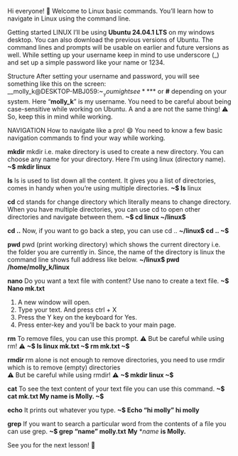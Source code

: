 Hi everyone! 👋
Welcome to Linux basic commands. You’ll learn how to navigate in Linux using the command line. 

Getting started
LINUX 
I’ll be using **Ubuntu 24.04.1 LTS** on my windows desktop. You can also download the previous versions of Ubuntu. The command lines and prompts will be usable on earlier and future versions as well. 
While setting up your username keep in mind to use underscore (_) and set up a simple password like your name or 1234. 

Structure 
After setting your username and password, you will see something like this on the screen:  
__molly_k@DESKTOP-MBJ059:~$__
You might see **$** or **#** depending on your system. Here “__molly_k__” is my username. 
You need to be careful about being case-sensitive while working on Ubuntu. 
A and a are not the same thing! ⚠️ So, keep this in mind while working. 

NAVIGATION
How to navigate like a pro! 😄
You need to know a few basic navigation commands to find your way while working. 

**mkdir** 
mkdir i.e. make directory is used to create a new directory.
You can choose any name for your directory. Here I’m using linux (directory name). 
**~$ mkdir linux**

**ls** 
ls is used to list down all the content. It gives you a list of directories, comes in handy when you’re using multiple directories.
**~$ ls**
linux

**cd** 
cd stands for change directory which literally means to change directory. When you have multiple directories, you can use cd to open other directories and navigate between them. 
**~$ cd linux
~/linux$** 

**cd ..**
Now, if you want to go back a step, you can use cd .. 
**~/linux$ cd ..
~$**

**pwd**
pwd (print working directory) which shows the current directory i.e. the folder you are currently in. Since, the name of the directory is linux the command line shows full address like below. 
**~/linux$ pwd
/home/molly_k/linux**

**nano** 
Do you want a text file with content? Use nano to create a text file. 
**~$ Nano mk.txt**
1. A new window will open. 
2. Type your text. And press ctrl + X
3. Press the Y key on the keyboard for Yes.  
4. Press enter-key and you’ll be back to your main page. 

**rm** 
To remove files, you can use this prompt. 
⚠️ But be careful while using rm! ⚠️
**~$ ls 
linux   mk.txt
~$ rm mk.txt 
~$** 

**rmdir** 
rm alone is not enough to remove directories, you need to use rmdir which is to remove (empty) directories  
⚠️ But be careful while using rmdir! ⚠️ 
**~$ mkdir linux
~$** 

**cat** 
To see the text content of your text file you can use this command.
**~$ cat mk.txt
My name is Molly. 
~$**

**echo**
It prints out whatever you type. 
**~$ Echo “hi molly” 
hi molly** 



**grep** 
If you want to search a particular word from the contents of a file you can use grep. 
**~$ grep “name” molly.txt** 
**My** **name* **is Molly.** 

See you for the next lesson! 👋

